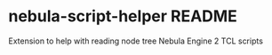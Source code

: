 # nebula-script-helper README

Extension to help with reading node tree Nebula Engine 2 TCL scripts
